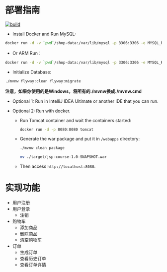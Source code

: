 # 部署指南

[![build](https://img.shields.io/github/workflow/status/jaryarbn/jsp-course/Java%20CI%20with%20Maven?label=build&style=flat-square)](https://github.com/jaryarbn/jsp-course/actions/workflows/maven.yml)

- Install Docker and Run MySQL:

```bash
docker run -d -v `pwd`/shop-data:/var/lib/mysql -p 3306:3306 -e MYSQL_ROOT_PASSWORD=root -e MYSQL_DATABASE=mini-shop --name=mysql mysql
```

- Or ARM Run：

```bash
docker run -d -v `pwd`/shop-data:/var/lib/mysql -p 3306:3306 -e MYSQL_ROOT_PASSWORD=root -e MYSQL_DATABASE=mini-shop --name=mysql arm64v8/mysql
```

- Initialize Database:

```bash
./mvnw flyway:clean flyway:migrate
```
**注意，如果你使用的是Windows，将所有的./mvnw换成./mvnw.cmd**


- Optional 1: Run in IntelliJ IDEA Ultimate or another IDE that you can run.


- Optional 2: Run with docker.
    - Run Tomcat container and wait the containers started:
      ```bash
      docker run -d -p 8080:8080 tomcat
      ```

    - Generate the war package and put it in `/webapps` directory:
      ```bash
      ./mvnw clean package
      ```
      ```bash
      mv ./target/jsp-course-1.0-SNAPSHOT.war
      ```
    - Then access `http://localhost:8080`.
# 实现功能
- 用户注册
- 用户登录
  - 注销
- 购物车
  - 添加商品
  - 删除商品
  - 清空购物车
- 订单
  - 生成订单
  - 查看历史订单
  - 查看订单详情
